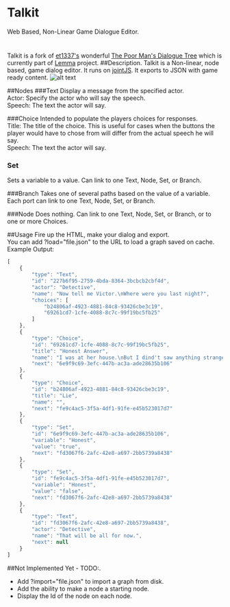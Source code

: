 # Talkit
Web Based, Non-Linear Game Dialogue Editor.
#

Talkit is a fork of [et1337's](https://github.com/et1337) wonderful [The Poor Man's Dialogue Tree](http://et1337.com/2014/05/16/the-poor-mans-dialogue-tree/) which is currently part of [Lemma](https://github.com/et1337/Lemma) project.
##Description.
Talkit is a Non-linear, node based, game dialog editor. 
It runs on [jointJS](http://www.jointjs.com/). It exports to JSON with game ready content.
![alt text](http://i.imgur.com/7lu8NIy.png?1)

##Nodes
###Text
Display a message from the specified actor.  
Actor: Specify the actor who will say the speech.  
Speech: The text the actor will say.  

###Choice
Intended to populate the players choices for responses.  
Title: The title of the choice. This is useful for cases when the buttons the player would have to chose from
will differ from the actual speech he will say.   
Speech: The text the actor will say.  

### Set
Sets a variable to a value. Can link to one Text, Node, Set, or Branch.

###Branch
Takes one of several paths based on the value of a variable. Each port can link to one Text, Node, Set, or Branch.

###Node
Does nothing. Can link to one Text, Node, Set, or Branch, or to one or more Choices.

##Usage
Fire up the HTML, make your dialog and export.  
You can add ?load="file.json" to the URL to load a graph saved on cache.  
Example Output:
```javascript
[
    {
        "type": "Text",
        "id": "227b6f95-2759-4bda-8364-3bcbcb2cbf4d",
        "actor": "Detective",
        "name": "Now tell me Victor.\nWhere were you last night?",
        "choices": [
            "b24806af-4923-4881-84c8-93426cbe3c19",
            "69261cd7-1cfe-4088-8c7c-99f19bc5fb25"
        ]
    },
    {
        "type": "Choice",
        "id": "69261cd7-1cfe-4088-8c7c-99f19bc5fb25",
        "title": "Honest Answer",
        "name": "I was at her house.\nBut I dind't saw anything strange.",
        "next": "6e9f9c69-3efc-447b-ac3a-ade28635b106"
    },
    {
        "type": "Choice",
        "id": "b24806af-4923-4881-84c8-93426cbe3c19",
        "title": "Lie",
        "name": "",
        "next": "fe9c4ac5-3f5a-4df1-91fe-e45b523017d7"
    },
    {
        "type": "Set",
        "id": "6e9f9c69-3efc-447b-ac3a-ade28635b106",
        "variable": "Honest",
        "value": "true",
        "next": "fd3067f6-2afc-42e8-a697-2bb5739a8438"
    },
    {
        "type": "Set",
        "id": "fe9c4ac5-3f5a-4df1-91fe-e45b523017d7",
        "variable": "Honest",
        "value": "false",
        "next": "fd3067f6-2afc-42e8-a697-2bb5739a8438"
    },
    {
        "type": "Text",
        "id": "fd3067f6-2afc-42e8-a697-2bb5739a8438",
        "actor": "Detective",
        "name": "That will be all for now.",
        "next": null
    }
]
```

##Not Implemented Yet - TODO:.
* Add ?import="file.json" to import a graph from disk.
* Add the ability to make a node a starting node.
* Display the Id of the node on each node.

